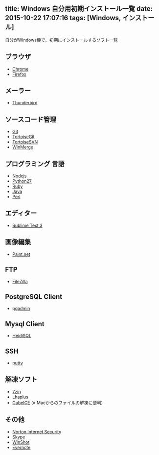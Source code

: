 title: Windows 自分用初期インストール一覧
date: 2015-10-22 17:07:16
tags: [Windows, インストール]
---

自分がWindows機で、初期にインストールするソフト一覧

## ブラウザ
* [Chrome](https://www.google.co.jp/chrome/)
* [Firefox](https://www.mozilla.org/ja/firefox/)

## メーラー
* [Thunderbird](www.mozilla.jp/thunderbird/)

## ソースコード管理
* [Git](https://git-for-windows.github.io/)
* [TortoiseGit](https://tortoisegit.org/)
* [TortoiseSVN](http://tortoisesvn.net)
* [WinMerge](http://www.geocities.co.jp/SiliconValley-SanJose/8165/winmerge.html)

## プログラミング 言語
* [Nodejs](https://nodejs.org/en/)
* [Python27](https://www.python.org/downloads/)
* [Ruby](http://rubyinstaller.org/downloads/)
* [Java](http://www.oracle.com/technetwork/jp/java/javase/)
* [Perl](http://strawberryperl.com/)

## エディター
* [Sublime Text 3](http://www.sublimetext.com/3)

## 画像編集
* [Paint.net](http://www.getpaint.net/index.html)

## FTP
* [FileZilla](https://filezilla-project.org/)

## PostgreSQL Client
* [pgadmin](http://www.pgadmin.org/download/windows.php)

## Mysql Client
* [HeidiSQL](http://www.heidisql.com/download.php)

## SSH
* [putty](http://hp.vector.co.jp/authors/VA024651/PuTTYkj.html)

## 解凍ソフト
* [7zip](https://sevenzip.osdn.jp/)
* [Lhaplus](http://www.forest.impress.co.jp/library/software/lhaplus/)
* [CubeICE](http://www.cube-soft.jp/cubeice/) (※ Macからのファイルの解凍に便利)

## その他
* [Norton Internet Security](http://jp.norton.com/downloads)
* [Skype](http://www.skype.com/ja/download-skype/skype-for-computer/)
* [WinShot](http://www.forest.impress.co.jp/library/software/winshot/)
* [Evernote](https://evernote.com/intl/jp/download/)
